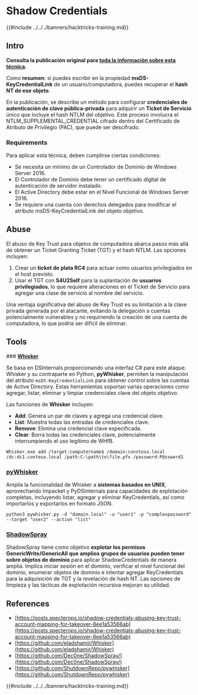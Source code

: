 # Shadow Credentials

{{#include ../../../banners/hacktricks-training.md}}

## Intro <a href="#3f17" id="3f17"></a>

**Consulta la publicación original para [toda la información sobre esta técnica](https://posts.specterops.io/shadow-credentials-abusing-key-trust-account-mapping-for-takeover-8ee1a53566ab).**

Como **resumen**: si puedes escribir en la propiedad **msDS-KeyCredentialLink** de un usuario/computadora, puedes recuperar el **hash NT de ese objeto**.

En la publicación, se describe un método para configurar **credenciales de autenticación de clave pública-privada** para adquirir un **Ticket de Servicio** único que incluye el hash NTLM del objetivo. Este proceso involucra el NTLM_SUPPLEMENTAL_CREDENTIAL cifrado dentro del Certificado de Atributo de Privilegio (PAC), que puede ser descifrado.

### Requirements

Para aplicar esta técnica, deben cumplirse ciertas condiciones:

- Se necesita un mínimo de un Controlador de Dominio de Windows Server 2016.
- El Controlador de Dominio debe tener un certificado digital de autenticación de servidor instalado.
- El Active Directory debe estar en el Nivel Funcional de Windows Server 2016.
- Se requiere una cuenta con derechos delegados para modificar el atributo msDS-KeyCredentialLink del objeto objetivo.

## Abuse

El abuso de Key Trust para objetos de computadora abarca pasos más allá de obtener un Ticket Granting Ticket (TGT) y el hash NTLM. Las opciones incluyen:

1. Crear un **ticket de plata RC4** para actuar como usuarios privilegiados en el host previsto.
2. Usar el TGT con **S4U2Self** para la suplantación de **usuarios privilegiados**, lo que requiere alteraciones en el Ticket de Servicio para agregar una clase de servicio al nombre del servicio.

Una ventaja significativa del abuso de Key Trust es su limitación a la clave privada generada por el atacante, evitando la delegación a cuentas potencialmente vulnerables y no requiriendo la creación de una cuenta de computadora, lo que podría ser difícil de eliminar.

## Tools

### [**Whisker**](https://github.com/eladshamir/Whisker)

Se basa en DSInternals proporcionando una interfaz C# para este ataque. Whisker y su contraparte en Python, **pyWhisker**, permiten la manipulación del atributo `msDS-KeyCredentialLink` para obtener control sobre las cuentas de Active Directory. Estas herramientas soportan varias operaciones como agregar, listar, eliminar y limpiar credenciales clave del objeto objetivo.

Las funciones de **Whisker** incluyen:

- **Add**: Genera un par de claves y agrega una credencial clave.
- **List**: Muestra todas las entradas de credenciales clave.
- **Remove**: Elimina una credencial clave especificada.
- **Clear**: Borra todas las credenciales clave, potencialmente interrumpiendo el uso legítimo de WHfB.
```shell
Whisker.exe add /target:computername$ /domain:constoso.local /dc:dc1.contoso.local /path:C:\path\to\file.pfx /password:P@ssword1
```
### [pyWhisker](https://github.com/ShutdownRepo/pywhisker)

Amplía la funcionalidad de Whisker a **sistemas basados en UNIX**, aprovechando Impacket y PyDSInternals para capacidades de explotación completas, incluyendo listar, agregar y eliminar KeyCredentials, así como importarlos y exportarlos en formato JSON.
```shell
python3 pywhisker.py -d "domain.local" -u "user1" -p "complexpassword" --target "user2" --action "list"
```
### [ShadowSpray](https://github.com/Dec0ne/ShadowSpray/)

ShadowSpray tiene como objetivo **explotar los permisos GenericWrite/GenericAll que amplios grupos de usuarios pueden tener sobre objetos de dominio** para aplicar ShadowCredentials de manera amplia. Implica iniciar sesión en el dominio, verificar el nivel funcional del dominio, enumerar objetos de dominio e intentar agregar KeyCredentials para la adquisición de TGT y la revelación de hash NT. Las opciones de limpieza y las tácticas de explotación recursiva mejoran su utilidad.

## References

- [https://posts.specterops.io/shadow-credentials-abusing-key-trust-account-mapping-for-takeover-8ee1a53566ab](https://posts.specterops.io/shadow-credentials-abusing-key-trust-account-mapping-for-takeover-8ee1a53566ab)
- [https://github.com/eladshamir/Whisker](https://github.com/eladshamir/Whisker)
- [https://github.com/Dec0ne/ShadowSpray/](https://github.com/Dec0ne/ShadowSpray/)
- [https://github.com/ShutdownRepo/pywhisker](https://github.com/ShutdownRepo/pywhisker)

{{#include ../../../banners/hacktricks-training.md}}
